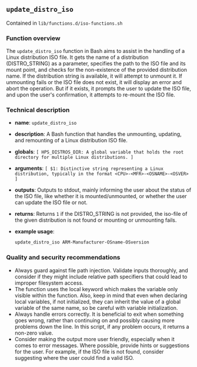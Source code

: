 ## `update_distro_iso`

Contained in `lib/functions.d/iso-functions.sh`

### Function overview

The `update_distro_iso` function in Bash aims to assist in the handling of a Linux distribution ISO file. It gets the name of a distribution (DISTRO_STRING) as a parameter, specifies the path to the ISO file and its mount point, and checks for the non-existence of the provided distribution name. If the distribution string is available, it will attempt to unmount it. If unmounting fails or the ISO file does not exist, it will display an error and abort the operation. But if it exists, it prompts the user to update the ISO file, and upon the user's confirmation, it attempts to re-mount the ISO file.

### Technical description
- **name**: `update_distro_iso`
- **description**: A Bash function that handles the unmounting, updating, and remounting of a Linux distribution ISO file.
- **globals**: `[ HPS_DISTROS_DIR: A global variable that holds the root directory for multiple Linux distributions. ]`
- **arguments**: `[ $1: Distinctive string representing a Linux distribution, typically in the format <CPU>-<MFR>-<OSNAME>-<OSVER> ]`
- **outputs**: Outputs to stdout, mainly informing the user about the status of the ISO file, like whether it is mounted/unmounted, or whether the user can update the ISO file or not.
- **returns**:  Returns `1` if the DISTRO_STRING is not provided, the iso-file of the given distribution is not found or mounting or unmounting fails.
- **example usage**:

    ```bash
    update_distro_iso ARM-Manufacturer-OSname-OSversion
    ```

### Quality and security recommendations

- Always guard against file path injection. Validate inputs thoroughly, and consider if they might include relative path specifiers that could lead to improper filesystem access.
- The function uses the local keyword which makes the variable only visible within the function. Also, keep in mind that even when declaring local variables, if not initialized, they can inherit the value of a global variable of the same name, so be careful with variable initialization.
- Always handle errors correctly. It is beneficial to exit when something goes wrong, rather than continuing on and possibly causing more problems down the line. In this script, if any problem occurs, it returns a non-zero value.
- Consider making the output more user friendly, especially when it comes to error messages. Where possible, provide hints or suggestions for the user. For example, if the ISO file is not found, consider suggesting where the user could find a valid ISO.

